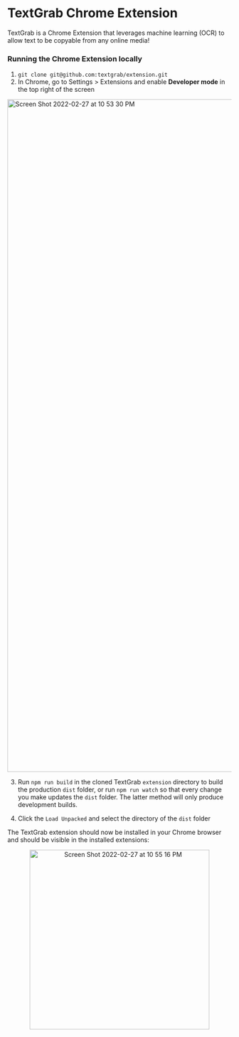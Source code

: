 # TextGrab Chrome Extension

TextGrab is a Chrome Extension that leverages machine learning (OCR) to allow text to be copyable from any online media!

### Running the Chrome Extension locally

1. `git clone git@github.com:textgrab/extension.git`
2. In Chrome, go to Settings > Extensions and enable **Developer mode** in the top right of the screen
<img width="1512" alt="Screen Shot 2022-02-27 at 10 53 30 PM" src="https://user-images.githubusercontent.com/37857112/155921265-460eb51d-79ca-4832-b5dc-7362a88c20a8.png">

3. Run `npm run build` in the cloned TextGrab `extension` directory to build the production `dist` folder, or run `npm run watch` so that every change you make updates the `dist` folder. The latter method will only produce development builds.


4. Click the `Load Unpacked` and select the directory of the `dist` folder

The TextGrab extension should now be installed in your Chrome browser and should be visible in the installed extensions:

<p align="center">
<img width="404" alt="Screen Shot 2022-02-27 at 10 55 16 PM" src="https://user-images.githubusercontent.com/37857112/155921444-a0041614-e1e1-4aca-a8b3-361eb0c9c6de.png">

</p>
